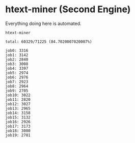 # htext-miner (Second Engine)

Everything doing here is automated.

```
htext-miner

total: 60329/71225 (84.7020007020007%)

job0: 3316
job1: 3142
job2: 2840
job3: 3008
job4: 3397
job5: 2974
job6: 2976
job7: 2923
job8: 2964
job9: 2705
job10: 3022
job11: 2820
job12: 3027
job13: 2965
job14: 3158
job15: 3132
job16: 2926
job17: 3173
job18: 3080
job19: 2781
```